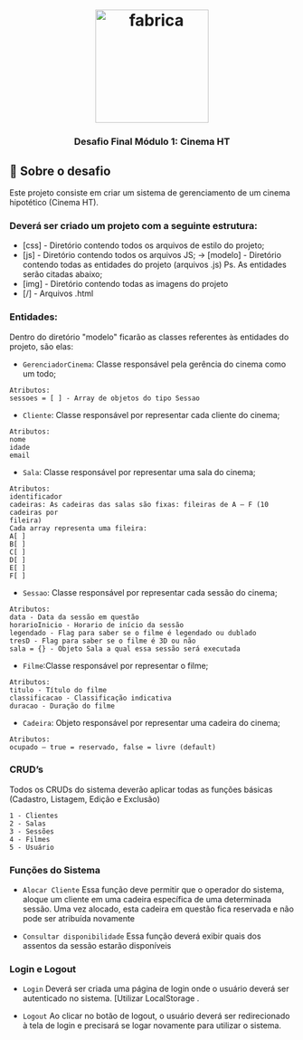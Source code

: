 <h1 align="center">
    <img alt="fabrica" src="https://doity.com.br/media/doity/parceiros/11133_parceiro.png" width="200px" />
</h1>

<h3 align="center">
  Desafio Final Módulo 1: Cinema HT
</h3>

## 🎥 Sobre o desafio

Este projeto consiste em criar um sistema de gerenciamento de um cinema hipotético (Cinema HT).

### Deverá ser criado um projeto com a seguinte estrutura:

- [css] - Diretório contendo todos os arquivos de estilo do projeto;
- [js] - Diretório contendo todos os arquivos JS;
 -> [modelo] - Diretório contendo todas as entidades do projeto (arquivos .js) Ps. As entidades serão
citadas abaixo;
- [img] - Diretório contendo todas as imagens do projeto
- [/] - Arquivos .html

### Entidades:

Dentro do diretório "modelo" ficarão as classes referentes às entidades do projeto, são elas:

- `GerenciadorCinema`: Classe responsável pela gerência do cinema como um todo;

```
Atributos:
sessoes = [ ] - Array de objetos do tipo Sessao

```

- `Cliente`: Classe responsável por representar cada cliente do cinema;

```
Atributos:
nome
idade
email
```

- `Sala`: Classe responsável por representar uma sala do cinema;

```
Atributos:
identificador
cadeiras: As cadeiras das salas são fixas: fileiras de A – F (10 cadeiras por
fileira)
Cada array representa uma fileira:
A[ ]
B[ ]
C[ ]
D[ ]
E[ ]
F[ ]
```

- `Sessao`: Classe responsável por representar cada sessão do cinema;

```
Atributos:
data - Data da sessão em questão
horarioInicio - Horario de início da sessão
legendado - Flag para saber se o filme é legendado ou dublado
tresD - Flag para saber se o filme é 3D ou não
sala = {} - Objeto Sala a qual essa sessão será executada
```

- `Filme`:Classe responsável por representar o filme;

```
Atributos:
titulo - Título do filme
classificacao - Classificação indicativa
duracao - Duração do filme
```

- `Cadeira`: Objeto responsável por representar uma cadeira do cinema;

```
Atributos:
ocupado – true = reservado, false = livre (default)
```

### CRUD’s

Todos os CRUDs do sistema deverão aplicar todas as funções básicas (Cadastro, Listagem, Edição e Exclusão)

```
1 - Clientes
2 - Salas
3 - Sessões
4 - Filmes
5 - Usuário
```

### Funções do Sistema

- `Alocar Cliente` Essa função deve permitir que o operador do sistema, aloque um cliente em uma cadeira específica de uma determinada sessão. Uma vez alocado, esta cadeira em questão fica reservada e não pode ser atribuída novamente

- `Consultar disponibilidade` Essa função deverá exibir quais dos assentos da sessão estarão disponíveis


### Login e Logout

- `Login` Deverá ser criada uma página de login onde o usuário deverá ser autenticado no sistema. [Utilizar LocalStorage .

- `Logout` Ao clicar no botão de logout, o usuário deverá ser redirecionado à tela de login e precisará se logar novamente para utilizar o sistema.
